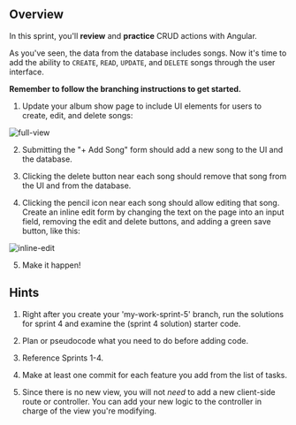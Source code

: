 ## Overview

In this sprint, you'll **review** and **practice** CRUD actions with Angular. 

As you've seen, the data from the database includes songs. Now it's time to add the ability to `CREATE`, `READ`, `UPDATE`, and `DELETE` songs through the user interface.

**Remember to follow the branching instructions to get started.** 

1. Update your album show page to include UI elements for users to create,  edit, and delete songs:

  ![full-view](https://cloud.githubusercontent.com/assets/3010270/14510977/4b621d0e-0189-11e6-82b0-965e6d1f0484.png)

2. Submitting the "+ Add Song" form should add a new song to the UI and the database. 

3. Clicking the delete button near each song should remove that song from the UI and from the database. 

4. Clicking the pencil icon near each song should allow editing that song.  Create an inline edit form by changing the text on the page into an input field, removing the edit and delete buttons, and adding a green save button, like this:

  ![inline-edit](https://cloud.githubusercontent.com/assets/3010270/14510992/5f7e0fbe-0189-11e6-9bfc-1e6751c23f7a.png)

5. Make it happen!


## Hints

1. Right after you create your 'my-work-sprint-5' branch, run the solutions for sprint 4 and examine the (sprint 4 solution) starter code. 

2. Plan or pseudocode what you need to do before adding code. 

3. Reference Sprints 1-4. 

4. Make at least one commit for each feature you add from the list of tasks. 

5. Since there is no new view, you will not _need_ to add a new client-side route or controller. You can add your new logic to the controller in charge of the view you're modifying.

